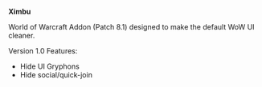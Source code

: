 **Ximbu** 

World of Warcraft Addon (Patch 8.1) designed to make the default WoW UI cleaner. 

Version 1.0 Features:
* Hide UI Gryphons 
* Hide social/quick-join  
